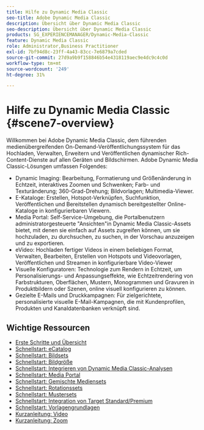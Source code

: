 ```yaml
---
title: Hilfe zu Dynamic Media Classic
seo-title: Adobe Dynamic Media Classic
description: Übersicht über Dynamic Media Classic
seo-description: Übersicht über Dynamic Media Classic
products: SG_EXPERIENCEMANAGER/Dynamic-Media-Classic
feature: Dynamic Media Classic
role: Administrator,Business Practitioner
exl-id: 7bf94d8c-23ff-4a43-83cc-7e6879a7cded
source-git-commit: 27d9a9b9f158846b54e4318119aec9e4dc9c4c0d
workflow-type: tm+mt
source-wordcount: '249'
ht-degree: 31%

---
```


# Hilfe zu Dynamic Media Classic {#scene7-overview}

Willkommen bei Adobe Dynamic Media Classic, dem führenden medienübergreifenden On-Demand-Veröffentlichungssystem für das Hochladen, Verwalten, Erweitern und Veröffentlichen dynamischer Rich-Content-Dienste auf allen Geräten und Bildschirmen. Adobe Dynamic Media Classic-Lösungen umfassen Folgendes:

* Dynamic Imaging: Bearbeitung, Formatierung und Größenänderung in Echtzeit, interaktives Zoomen und Schwenken; Farb- und Texturänderung; 360-Grad-Drehung; Bildvorlagen; Multimedia-Viewer.
* E-Kataloge: Erstellen, Hotspot-Verknüpfen, Suchfunktion, Veröffentlichen und Bereitstellen dynamisch bereitgestellter Online-Kataloge in konfigurierbaren Viewern.
* Media Portal: Self-Service-Umgebung, die Portalbenutzern administratorgesteuerte &quot;Ansichten&quot;in Dynamic Media Classic-Assets bietet, mit denen sie einfach auf Assets zugreifen können, um sie hochzuladen, zu durchsuchen, zu suchen, in der Vorschau anzuzeigen und zu exportieren.
* eVideo: Hochladen fertiger Videos in einem beliebigen Format, Verwalten, Bearbeiten, Erstellen von Hotspots und Videovorlagen, Veröffentlichen und Streamen in konfigurierbare Video-Viewer
* Visuelle Konfiguratoren: Technologie zum Rendern in Echtzeit, um Personalisierungs- und Anpassungseffekte, wie Echtzeitrendering von Farbstrukturen, Oberflächen, Mustern, Monogrammen und Gravuren in Produktbildern oder Szenen, online visuell konfigurieren zu können.
* Gezielte E-Mails und Druckkampagnen: Für zielgerichtete, personalisierte visuelle E-Mail-Kampagnen, die mit Kundenprofilen, Produkten und Kanaldatenbanken verknüpft sind.

## Wichtige Ressourcen

* [Erste Schritte und Übersicht](/help/dmc-platform-overview.md)
* [Schnellstart: eCatalog](/help/quick-start-ecatalog.md)
* [Schnellstart: Bildsets](/help/quick-start-image-sets.md)
* [Schnellstart: Bildgröße](/help/quick-start-image-sizing.md)
* [Schnellstart: Integrieren von Dynamic Media Classic-Analysen](/help/quick-start-integrating-dmc-analytics.md)
* [Schnellstart: Media Portal](/help/quick-start-media-portal-administration.md)
* [Schnellstart: Gemischte Mediensets](/help/quick-start-mixed-media-sets.md)
* [Schnellstart: Rotationssets](/help/quick-start-spin-sets.md)
* [Schnellstart: Mustersets](/help/quick-start-swatch-sets.md)
* [Schnellstart: Integration von Target Standard/Premium](/help/quick-start-target-integration.md)
* [Schnellstart: Vorlagengrundlagen](/help/quick-start-template-basics.md)
* [Kurzanleitung: Video](/help/quick-start-video.md)
* [Kurzanleitung: Zoom](/help/quick-start-zoom.md)
